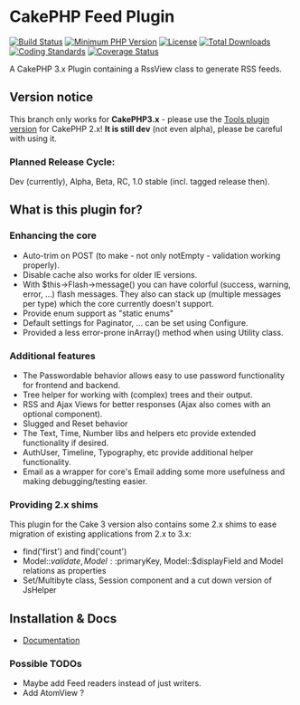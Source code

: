 # CakePHP Feed Plugin
[![Build Status](https://api.travis-ci.org/dereuromark/cakephp-feed.png)](https://travis-ci.org/dereuromark/cakephp-feed)
[![Minimum PHP Version](http://img.shields.io/badge/php-%3E%3D%205.4-8892BF.svg)](https://php.net/)
[![License](https://poser.pugx.org/dereuromark/cakephp-feed/license.png)](https://packagist.org/packages/dereuromark/cakephp-feed)
[![Total Downloads](https://poser.pugx.org/dereuromark/cakephp-feed/d/total.png)](https://packagist.org/packages/dereuromark/cakephp-feed)
[![Coding Standards](https://img.shields.io/badge/cs-PSR--2--R-yellow.svg)](https://github.com/php-fig-rectified/fig-rectified-standards)
[![Coverage Status](https://coveralls.io/repos/dereuromark/cakephp-feed/badge.png)](https://coveralls.io/r/dereuromark/cakephp-feed)

A CakePHP 3.x Plugin containing a RssView class to generate RSS feeds.

## Version notice

This branch only works for **CakePHP3.x** - please use the [Tools plugin version](https://github.com/dereuromark/cakephp-tools/blob/master/View/RssView.php) for CakePHP 2.x!
**It is still dev** (not even alpha), please be careful with using it.

### Planned Release Cycle:
Dev (currently), Alpha, Beta, RC, 1.0 stable (incl. tagged release then).

## What is this plugin for?

### Enhancing the core
- Auto-trim on POST (to make - not only notEmpty - validation working properly).
- Disable cache also works for older IE versions.
- With $this->Flash->message() you can have colorful (success, warning, error, ...) flash messages.
  They also can stack up (multiple messages per type) which the core currently doesn't support.
- Provide enum support as "static enums"
- Default settings for Paginator, ... can be set using Configure.
- Provided a less error-prone inArray() method when using Utility class.

### Additional features
- The Passwordable behavior allows easy to use password functionality for frontend and backend.
- Tree helper for working with (complex) trees and their output.
- RSS and Ajax Views for better responses (Ajax also comes with an optional component).
- Slugged and Reset behavior
- The Text, Time, Number libs and helpers etc provide extended functionality if desired.
- AuthUser, Timeline, Typography, etc provide additional helper functionality.
- Email as a wrapper for core's Email adding some more usefulness and making debugging/testing easier.

### Providing 2.x shims
This plugin for the Cake 3 version also contains some 2.x shims to ease migration of existing applications from 2.x to 3.x:
- find('first') and find('count')
- Model::$validate, Model::$primaryKey, Model::$displayField and Model relations as properties
- Set/Multibyte class, Session component and a cut down version of JsHelper

## Installation & Docs

- [Documentation](docs/README.md)

### Possible TODOs

* Maybe add Feed readers instead of just writers.
* Add AtomView ?
